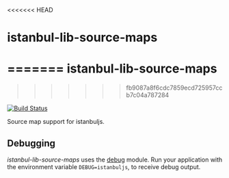 <<<<<<< HEAD
# istanbul-lib-source-maps
=======
istanbul-lib-source-maps
========================
>>>>>>> fb9087a8f6cdc7859ecd725957ccb7c04a787284

[![Build Status](https://travis-ci.org/istanbuljs/istanbuljs.svg?branch=master)](https://travis-ci.org/istanbuljs/istanbuljs)

Source map support for istanbuljs.

## Debugging

_istanbul-lib-source-maps_ uses the [debug](https://www.npmjs.com/package/debug) module.
Run your application with the environment variable `DEBUG=istanbuljs`, to receive debug
output.
